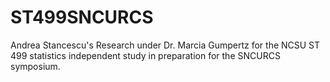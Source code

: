# ST499SNCURCS
Andrea Stancescu's Research under Dr. Marcia Gumpertz for the NCSU ST 499 statistics independent study in preparation for the SNCURCS symposium.
